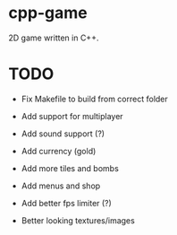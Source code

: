 # cpp-game

2D game written in C++.

# TODO

* Fix Makefile to build from correct folder

* Add support for multiplayer
* Add sound support (?)
* Add currency (gold)
* Add more tiles and bombs
* Add menus and shop
* Add better fps limiter (?)
* Better looking textures/images
